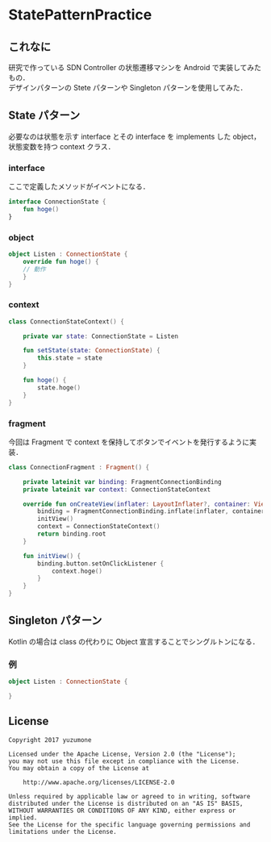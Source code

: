 # StatePatternPractice
## これなに
研究で作っている SDN Controller の状態遷移マシンを Android で実装してみたもの．  
デザインパターンの Stete パターンや Singleton パターンを使用してみた．

## State パターン
必要なのは状態を示す interface とその interface を implements した object，状態変数を持つ context クラス．

### interface
ここで定義したメソッドがイベントになる．

```kotlin
interface ConnectionState {
    fun hoge()
}
```

### object
```kotlin
object Listen : ConnectionState {
    override fun hoge() {
    // 動作
    }
}
```

### context
```kotlin
class ConnectionStateContext() {

    private var state: ConnectionState = Listen

    fun setState(state: ConnectionState) {
        this.state = state
    }

    fun hoge() {
        state.hoge()
    }
}
```

### fragment
今回は Fragment で context を保持してボタンでイベントを発行するように実装．

```kotlin
class ConnectionFragment : Fragment() {

    private lateinit var binding: FragmentConnectionBinding
    private lateinit var context: ConnectionStateContext

    override fun onCreateView(inflater: LayoutInflater?, container: ViewGroup?, savedInstanceState: Bundle?): View? {
        binding = FragmentConnectionBinding.inflate(inflater, container, false)
        initView()
        context = ConnectionStateContext()
        return binding.root
    }

    fun initView() {
        binding.button.setOnClickListener {
            context.hoge()
        }
    }
}
```

## Singleton パターン
Kotlin の場合は class の代わりに Object 宣言することでシングルトンになる．

### 例
```kotlin
object Listen : ConnectionState {

}
```

## License
```
Copyright 2017 yuzumone

Licensed under the Apache License, Version 2.0 (the "License");
you may not use this file except in compliance with the License.
You may obtain a copy of the License at

    http://www.apache.org/licenses/LICENSE-2.0

Unless required by applicable law or agreed to in writing, software
distributed under the License is distributed on an "AS IS" BASIS,
WITHOUT WARRANTIES OR CONDITIONS OF ANY KIND, either express or implied.
See the License for the specific language governing permissions and
limitations under the License.
```